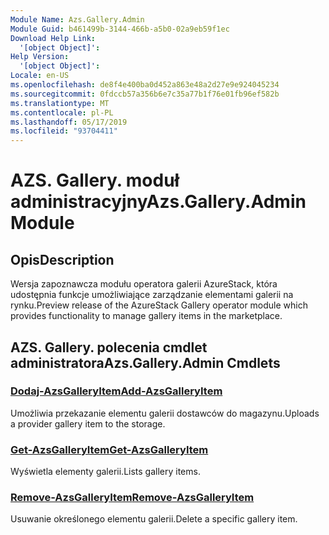 ```yaml
---
Module Name: Azs.Gallery.Admin
Module Guid: b461499b-3144-466b-a5b0-02a9eb59f1ec
Download Help Link:
  '[object Object]': 
Help Version:
  '[object Object]': 
Locale: en-US
ms.openlocfilehash: de8f4e400ba0d452a863e48a2d27e9e924045234
ms.sourcegitcommit: 0fdccb57a356b6e7c35a77b1f76e01fb96ef582b
ms.translationtype: MT
ms.contentlocale: pl-PL
ms.lasthandoff: 05/17/2019
ms.locfileid: "93704411"
---
```

# <span data-ttu-id="a0370-101">AZS. Gallery. moduł administracyjny</span><span class="sxs-lookup"><span data-stu-id="a0370-101">Azs.Gallery.Admin Module</span></span>
## <span data-ttu-id="a0370-102">Opis</span><span class="sxs-lookup"><span data-stu-id="a0370-102">Description</span></span>
<span data-ttu-id="a0370-103">Wersja zapoznawcza modułu operatora galerii AzureStack, która udostępnia funkcje umożliwiające zarządzanie elementami galerii na rynku.</span><span class="sxs-lookup"><span data-stu-id="a0370-103">Preview release of the AzureStack Gallery operator module which provides functionality to manage gallery items in the marketplace.</span></span>

## <span data-ttu-id="a0370-104">AZS. Gallery. polecenia cmdlet administratora</span><span class="sxs-lookup"><span data-stu-id="a0370-104">Azs.Gallery.Admin Cmdlets</span></span>
### [<span data-ttu-id="a0370-105">Dodaj-AzsGalleryItem</span><span class="sxs-lookup"><span data-stu-id="a0370-105">Add-AzsGalleryItem</span></span>](Add-AzsGalleryItem.md)
<span data-ttu-id="a0370-106">Umożliwia przekazanie elementu galerii dostawców do magazynu.</span><span class="sxs-lookup"><span data-stu-id="a0370-106">Uploads a provider gallery item to the storage.</span></span>

### [<span data-ttu-id="a0370-107">Get-AzsGalleryItem</span><span class="sxs-lookup"><span data-stu-id="a0370-107">Get-AzsGalleryItem</span></span>](Get-AzsGalleryItem.md)
<span data-ttu-id="a0370-108">Wyświetla elementy galerii.</span><span class="sxs-lookup"><span data-stu-id="a0370-108">Lists gallery items.</span></span>

### [<span data-ttu-id="a0370-109">Remove-AzsGalleryItem</span><span class="sxs-lookup"><span data-stu-id="a0370-109">Remove-AzsGalleryItem</span></span>](Remove-AzsGalleryItem.md)
<span data-ttu-id="a0370-110">Usuwanie określonego elementu galerii.</span><span class="sxs-lookup"><span data-stu-id="a0370-110">Delete a specific gallery item.</span></span>

